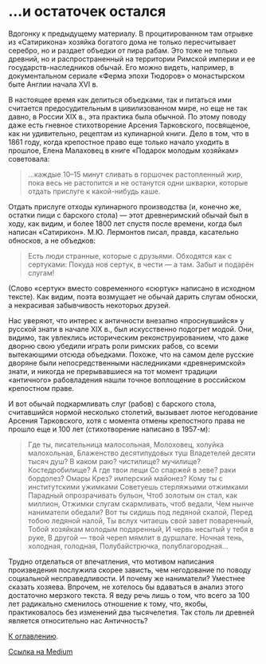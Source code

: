 # …и остаточек остался

Вдогонку к предыдущему материалу. В процитированном там отрывке из «Сатирикона» хозяйка богатого дома не только пересчитывает серебро, но и раздает объедки от пира рабам. Это тоже не только древний, но и распространенный на территории Римской империи и ее государств-наследников обычай. Его можно видеть, например, в документальном сериале «Ферма эпохи Тюдоров» о монастырском быте Англии начала XVI в.

В настоящее время как делиться объедками, так и питаться ими считается предосудительным в цивилизованном мире, но еще не так давно, в России XIX в., эта практика была обычной. По этому поводу даже есть гневное стихотворение Арсения Тарковского, посвященое, как ни удивительно, рецептам из кулинарной книги. Дело в том, что в 1861 году, когда крепостное право еще только начало уходить в прошлое, Елена Малаховец в книге «Подарок молодым хозяйкам» советовала:

> …каждые 10–15 минут сливать в горшочек растопленный жир, пока весь не растопится и не останутся одни шкварки, которые отдать прислуге к какой-нибудь каше.

Отдать прислуге отходы кулинарного производства (и, конечно же, остатки пищи с барского стола) — этот древнеримский обычай был в ходу, как видим, и более 1800 лет спустя после времени, когда был написан «Сатирикон». М.Ю. Лермонтов писал, правда, касательно обносков, а не объедков:

> Есть люди странные, которые с друзьями. 
> Обходятся как с сертуками: 
> Покуда нов сертук, в чести — а там. 
> Забыт и подарён слугам!

(Слово «сертук» вместо современного «сюртук» написано в исходном тексте). Как видим, поэта возмущает не обычай дарить слугам обноски, а некрасивая забывчивость некоторых друзей.

Нас уверяют, что интерес к античности внезапно «проснувшийся» у русской знати в начале XIX в., был искусственно подогрет модой. Они, видимо, так увлеклись историческим реконструированием, что даже дворню свою убедили играть роли римских рабов, со всеми вытекающими отсюда объедками. Похоже, что на самом деле русские дворяне были непосредственными наследниками «древнеримской» знати, и никогда не прерывавшиеся на тот момент традиции «античного» рабовладения нашли точное воплощение в российском крепостном праве.

И вот обычай подкармливать слуг (рабов) с барского стола, считавшийся нормой несколько столетий, вызывает лютое негодование Арсения Тарковского, хотя с момента отмены крепостного права не прошло еще и 100 лет (стихотворение написано в 1957-м):

> Где ты, писательница малосольная,
> Молоховец, холуйка малохольная,
> Блаженство десятипудовых туш
> Владетелей десяти тысяч душ?
> В каком раю? чистилище? мучилище?
> Костедробилище?
> А где твои лещи
> Со спаржей в зеве? раки бордолез?
> Омары Крез? имперский майонез?
> Кому ты с институтскими ужимками
> Советуешь стерляжьими отжимками
> Парадный опрозрачивать бульон,
> Чтоб золотым он стал, как миллион,
> Отжимки слугам скармливать, чтоб ведали,
> Чем нынче наниматели обедали?
> Вот ты сидишь под ледяной скалой,
> Перед тобою ледяной налой,
> Ты вслух читаешь свой завет поваренный,
> Тобой хозяйкам молодым подаренный,
> И червь несытый у тебя в руке,
> В другой — твой череп мямлит в дуршлаге.
> Ночная тень, холодная, голодная,
> Полубайстрючка, полублагородная…

Трудно отделаться от впечатления, что мотивом написания произведения послужила скорее зависть, чем негодование по поводу социальной несправедливости. И почему же наниматели? Уместнее сказать хозяева. Впрочем, не хотелось бы вдаваться в анализ этого достаточно мерзкого текста. Я веду речь лишь о том, что всего за 100 лет радикально сменилось отношение к тому, что, якобы, практиковалось без изменений два тысячелетия. Так столь ли древней является относительно нас Античность?

[К оглавлению](/#toc).

[Ссылка на Medium](https://yababay.medium.com/%D0%B0-%D0%BE%D1%81%D0%B0%D0%B4%D0%BE%D1%87%D0%B5%D0%BA-%D0%BE%D1%81%D1%82%D0%B0%D0%BB%D1%81%D1%8F-2-263e328c9bfe)
